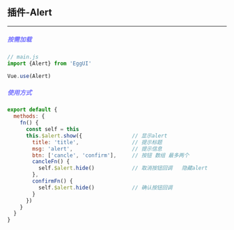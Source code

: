## 插件-Alert
--- 
##### <font color='#7370ff'>按需加载</font>
```js
// main.js
import {Alert} from 'EggUI'

Vue.use(Alert)
```

##### <font color='#7370ff'>使用方式</font>
```js
export default {
  methods: {
    fn() {
      const self = this
      this.$alert.show({                // 显示alert
        title: 'title',                 // 提示标题
        msg: 'alert',                   // 提示信息
        btn: ['cancle', 'confirm'],     // 按钮 数组 最多两个
        cancleFn() {
          self.$alert.hide()            // 取消按钮回调   隐藏alert
        },
        confirmFn() {
          self.$alert.hide()            // 确认按钮回调
        }
      })
    }
  }
}
```